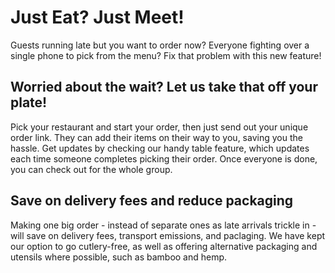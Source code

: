 # Just Eat? Just Meet!
Guests running late but you want to order now? Everyone fighting over a single phone to pick from the menu? Fix that problem with this new feature!

## Worried about the wait? Let us take that off your plate!
Pick your restaurant and start your order, then just send out your unique order link. They can add their items on their way to you, saving you the hassle. Get updates by checking our handy table feature, which updates each time someone completes picking their order. Once everyone is done, you can check out for the whole group.

## Save on delivery fees and reduce packaging
Making one big order - instead of separate ones as late arrivals trickle in - will save on delivery fees, transport emissions, and paclaging. We have kept our option to go cutlery-free, as well as offering alternative packaging and utensils where possible, such as bamboo and hemp. 
